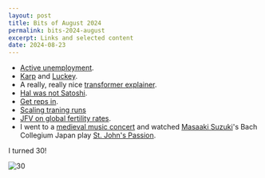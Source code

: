 ```yaml
---
layout: post
title: Bits of August 2024
permalink: bits-2024-august
excerpt: Links and selected content
date: 2024-08-23
---
```


- [Active unemployment](https://www.palladiummag.com/2022/01/06/quit-your-job).
- [Karp](https://www.nytimes.com/2024/08/17/style/alex-karp-palantir.html) and [Luckey](https://www.tabletmag.com/feature/american-vulcan-palmer-luckey-anduril).
- A really, really nice [transformer explainer](https://poloclub.github.io/transformer-explainer/).
- [Hal was not Satoshi](https://blog.lopp.net/hal-finney-was-not-satoshi-nakamoto/).
- [Get reps in](https://grantslatton.com/software-pathfinding).
- [Scaling traning runs](https://epochai.org/blog/can-ai-scaling-continue-through-2030#conclusion)
- [JFV on global fertility rates](https://www.spectator.co.uk/article/the-global-fertility-crisis-is-worse-than-you-think/).
- I went to a [medieval music concert](https://www.youtube.com/watch?v=bjjULXGJa1Q) and watched [Masaaki Suzuki](https://youtu.be/qSRtjsrqzsM?si=bLLk6XI3beH7FXqm)'s Bach Collegium Japan play [St. John's Passion](https://www.youtube.com/watch?v=SiKgrevzT-g). 

I turned 30!

![30](../images/2024-08-23-30.jpg)
